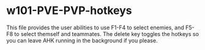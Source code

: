 # w101-PVE-PVP-hotkeys
This file provides the user abilities to use F1-F4 to select enemies, and F5-F8 to select themself and teammates. 
The delete key toggles the hotkeys so you can leave AHK running in the background if you please.
